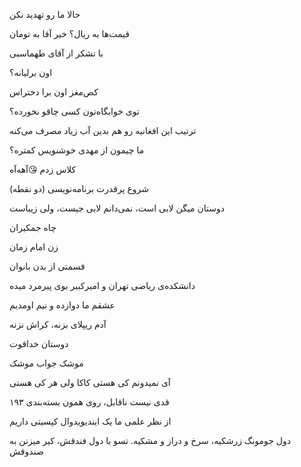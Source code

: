 حالا ما رو تهدید نکن

قیمت‌ها به ریال؟ خیر آقا به تومان

با تشکر از آقای طهماسبی

اون برلیانه؟

کص‌مغز اون برا دختراس

توی خوابگاه‌تون کسی چاقو نخورده؟

ترتیب این افغانیه رو هم بدین آب زیاد مصرف می‌کنه

ما چیمون از مهدی خوشنویس کمتره؟

کلاس زدم 😘آهه‌آه

شروع پرقدرت برنامه‌نویسی (دو نقطه)

دوستان میگن لابی است، نمی‌دانم لابی جیست، ولی زیباست

چاه جمکیران

زن امام زمان

قسمتی از بدن بانوان

دانشکده‌ی ریاضی تهران و امیرکبیر بوی پیرمرد میده

عشقم ما دوازده و نیم اومدیم

آدم ریپلای بزنه، کراش نزنه

دوستان خداقوت

موشک جواب موشک

آی نمیدونم کی هستی کاکا ولی هر کی هستی

قدی نیست ناقابل، روی همون بسته‌بندی ۱۹۳

از نظر علمی ما یک ایندیویدوال کپسیتی داریم

دول جومونگ زرشکیه، سرخ و دراز و مشکیه. تسو با دول فندقش، کیر میزنن به صندوقش